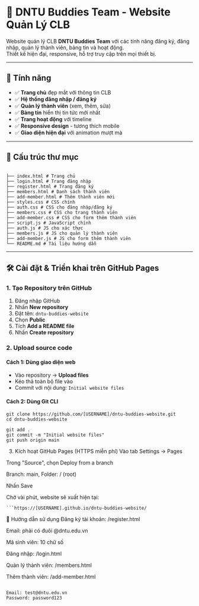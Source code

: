 # 🌟 DNTU Buddies Team - Website Quản Lý CLB

Website quản lý CLB **DNTU Buddies Team** với các tính năng đăng ký, đăng nhập, quản lý thành viên, bảng tin và hoạt động.  
Thiết kế hiện đại, responsive, hỗ trợ truy cập trên mọi thiết bị.

---

## 🚀 Tính năng

- ✅ **Trang chủ** đẹp mắt với thông tin CLB  
- ✅ **Hệ thống đăng nhập / đăng ký**  
- ✅ **Quản lý thành viên** (xem, thêm, sửa)  
- ✅ **Bảng tin** hiển thị tin tức mới nhất  
- ✅ **Trang hoạt động** với timeline  
- ✅ **Responsive design** - tương thích mobile  
- ✅ **Giao diện hiện đại** với animation mượt mà  

---

## 📁 Cấu trúc thư mục
```DNTU-Buddies-Website/
```
```
├── index.html # Trang chủ
├── login.html # Trang đăng nhập
├── register.html # Trang đăng ký
├── members.html # Danh sách thành viên
├── add-member.html # Thêm thành viên mới
├── styles.css # CSS chính
├── auth.css # CSS cho đăng nhập/đăng ký
├── members.css # CSS cho trang thành viên
├── add-member.css # CSS cho form thêm thành viên
├── script.js # JavaScript chính
├── auth.js # JS cho xác thực
├── members.js # JS cho quản lý thành viên
├── add-member.js # JS cho form thêm thành viên
└── README.md # Tài liệu hướng dẫn
```
---

## 🛠 Cài đặt & Triển khai trên GitHub Pages

### 1. Tạo Repository trên GitHub
1. Đăng nhập GitHub  
2. Nhấn **New repository**  
3. Đặt tên: `dntu-buddies-website`  
4. Chọn **Public**  
5. Tích **Add a README file**  
6. Nhấn **Create repository**  

### 2. Upload source code

#### Cách 1: Dùng giao diện web
- Vào repository → **Upload files**
- Kéo thả toàn bộ file vào
- Commit với nội dung: `Initial website files`

#### Cách 2: Dùng Git CLI
```# Clone repository
git clone https://github.com/[USERNAME]/dntu-buddies-website.git
cd dntu-buddies-website
```
```# Copy toàn bộ file vào thư mục này
git add .
git commit -m "Initial website files"
git push origin main
```
3. Kích hoạt GitHub Pages (HTTPS miễn phí)
Vào tab Settings → Pages

Trong "Source", chọn Deploy from a branch

Branch: main, Folder: / (root)

Nhấn Save

Chờ vài phút, website sẽ xuất hiện tại:

```
```https://[USERNAME].github.io/dntu-buddies-website/
```
📱 Hướng dẫn sử dụng
Đăng ký tài khoản: /register.html

Email: phải có đuôi @dntu.edu.vn

Mã sinh viên: 10 chữ số

Đăng nhập: /login.html

Quản lý thành viên: /members.html

Thêm thành viên: /add-member.html

```Demo Account
```
```
Email: test@dntu.edu.vn
Password: password123
